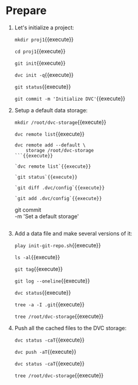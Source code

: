 # Prepare

1. Let's initialize a project:
   
   `mkdir proj1`{{execute}}
   
   `cd proj1`{{execute}}
   
   `git init`{{execute}}
   
   `dvc init -q`{{execute}}
   
   `git status`{{execute}}
   
   `git commit -m 'Initialize DVC'`{{execute}}
   
2. Setup a default data storage:
   
   `mkdir /root/dvc-storage`{{execute}}
      
   `dvc remote list`{{execute}}
   
   ```
   dvc remote add --default \
       storage /root/dvc-storage
   ```{{execute}}
   
   `dvc remote list`{{execute}}
   
   `git status`{{execute}}
   
   `git diff .dvc/config`{{execute}}
   
   `git add .dvc/config`{{execute}}
   
   ```
   git commit \
       -m 'Set a default storage'
   ```{{execute}}
   ```
   
3. Add a data file and make several versions of it:
   
   `play init-git-repo.sh`{{execute}}
   
   `ls -al`{{execute}}

   `git tag`{{execute}}
   
   `git log --oneline`{{execute}}
   
   `dvc status`{{execute}}
   
   `tree -a -I .git`{{execute}}

   `tree /root/dvc-storage`{{execute}}
   
4. Push all the cached files to the DVC storage:
   
   `dvc status -caT`{{execute}}
   
   `dvc push -aT`{{execute}}
   
   `dvc status -caT`{{execute}}
   
   `tree /root/dvc-storage`{{execute}}
